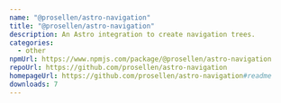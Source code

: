 ```yaml
---
name: "@prosellen/astro-navigation"
title: "@prosellen/astro-navigation"
description: An Astro integration to create navigation trees.
categories:
  - other
npmUrl: https://www.npmjs.com/package/@prosellen/astro-navigation
repoUrl: https://github.com/prosellen/astro-navigation
homepageUrl: https://github.com/prosellen/astro-navigation#readme
downloads: 7
---
```

